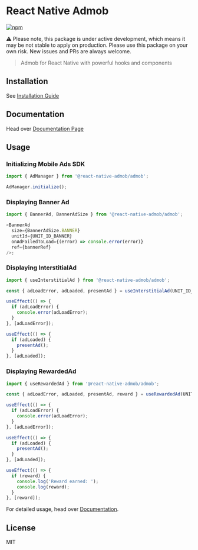 # React Native Admob

[![npm](https://img.shields.io/npm/v/@react-native-admob/admob.svg)](https://www.npmjs.com/package/@react-native-admob/admob)

⚠️ Please note, this package is under active development, which means it may be not stable to apply on production. Please use this package on your own risk. New issues and PRs are always welcome.

> Admob for React Native with powerful hooks and components

## Installation

See [Installation Guide](https://react-native-admob.github.io/admob/docs/installation)

## Documentation

Head over [Documentation Page](https://react-native-admob.github.io/admob/docs/usage)

## Usage

### Initializing Mobile Ads SDK

```js
import { AdManager } from '@react-native-admob/admob';

AdManager.initialize();
```

### Displaying Banner Ad

```js
import { BannerAd, BannerAdSize } from '@react-native-admob/admob';

<BannerAd
  size={BannerAdSize.BANNER}
  unitId={UNIT_ID_BANNER}
  onAdFailedToLoad={(error) => console.error(error)}
  ref={bannerRef}
/>;
```

### Displaying InterstitialAd

```js
import { useInterstitialAd } from '@react-native-admob/admob';

const { adLoadError, adLoaded, presentAd } = useInterstitialAd(UNIT_ID_INTERSTITIAL);

useEffect(() => {
  if (adLoadError) {
    console.error(adLoadError);
  }
}, [adLoadError]);

useEffect(() => {
  if (adLoaded) {
    presentAd();
  }
}, [adLoaded]);
```

### Displaying RewardedAd
```js
import { useRewardedAd } from '@react-native-admob/admob';

const { adLoadError, adLoaded, presentAd, reward } = useRewardedAd(UNIT_ID_REWARDED);

useEffect(() => {
  if (adLoadError) {
    console.error(adLoadError);
  }
}, [adLoadError]);

useEffect(() => {
  if (adLoaded) {
    presentAd();
  }
}, [adLoaded]);

useEffect(() => {
  if (reward) {
    console.log('Reward earned: ');
    console.log(reward);
  }
}, [reward]);
```

For detailed usage, head over [Documentation](https://react-native-admob.github.io/admob/docs/usage).

## License

MIT
